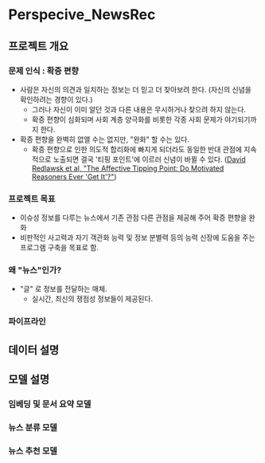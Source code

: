 # Perspecive_NewsRec


## 프로젝트 개요

### 문제 인식 : 확증 편향
  - 사람은 자신의 의견과 일치하는 정보는 더 믿고 더 찾아보려 한다. (자신의 신념을 확인하려는 경향이 있다.)
    - 그러나 자신이 이미 알던 것과 다른 내용은 무시하거나 찾으려 하지 않는다.
    - 확증 편향이 심화되며 사회 계층 양극화를 비롯한 각종 사회 문제가 야기되기까지 한다.
  - 확증 편향을 완벽히 없앨 수는 없지만, "완화" 할 수는 있다.
    - 확증 편향으로 인한 의도적 합리화에 빠지게 되더라도 동일한 반대 관점에 지속적으로 노출되면 결국 '티핑 포인트'에 이르러 신념이 바뀔 수 있다. ([David Redlawsk et al, "The Affective Tipping Point: Do Motivated Reasoners Ever 'Get It'?"](https://edisciplinas.usp.br/pluginfile.php/4912780/mod_resource/content/1/BACKFIRE_TIPPING_POINT_redlawsk2010.pdf))

### 프로젝트 목표
- 이슈성 정보를 다루는 뉴스에서 기존 관점 다른 관점을 제공해 주어 확증 편향을 완화
- 비판적인 사고력과 자기 객관화 능력 및 정보 분별력 등의 능력 신장에 도움을 주는 프로그램 구축을 목표로 함.

### 왜 "뉴스"인가?

- "글" 로 정보를 전달하는 매체.
  - 실시간, 최신의 쟁점성 정보들이 제공된다. 

### 파이프라인



## 데이터 설명


## 모델 설명

### 임베딩 및 문서 요약 모델

### 뉴스 분류 모델

### 뉴스 추천 모델



